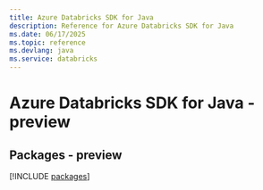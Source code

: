 ```yaml
---
title: Azure Databricks SDK for Java
description: Reference for Azure Databricks SDK for Java
ms.date: 06/17/2025
ms.topic: reference
ms.devlang: java
ms.service: databricks
---
```

# Azure Databricks SDK for Java - preview
## Packages - preview
[!INCLUDE [packages](databricks-index.md)]